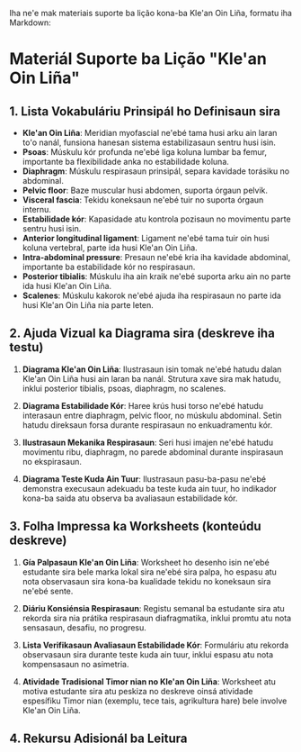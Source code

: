 Iha ne'e mak materiais suporte ba lição kona-ba Kle'an Oin Liña, formatu iha Markdown:

# Materiál Suporte ba Lição "Kle'an Oin Liña"

## 1. Lista Vokabuláriu Prinsipál ho Definisaun sira

- **Kle'an Oin Liña**: Meridian myofascial ne'ebé tama husi arku ain laran to'o nanál, funsiona hanesan sistema estabilizasaun sentru husi isin.
- **Psoas**: Múskulu kór profunda ne'ebé liga koluna lumbar ba femur, importante ba flexibilidade anka no estabilidade koluna.
- **Diaphragm**: Múskulu respirasaun prinsipál, separa kavidade torásiku no abdominal.
- **Pelvic floor**: Baze muscular husi abdomen, suporta órgaun pelvik.
- **Visceral fascia**: Tekidu koneksaun ne'ebé tuir no suporta órgaun internu.
- **Estabilidade kór**: Kapasidade atu kontrola pozisaun no movimentu parte sentru husi isin.
- **Anterior longitudinal ligament**: Ligament ne'ebé tama tuir oin husi koluna vertebral, parte ida husi Kle'an Oin Liña.
- **Intra-abdominal pressure**: Presaun ne'ebé kria iha kavidade abdominal, importante ba estabilidade kór no respirasaun.
- **Posterior tibialis**: Múskulu iha ain kraik ne'ebé suporta arku ain no parte ida husi Kle'an Oin Liña.
- **Scalenes**: Múskulu kakorok ne'ebé ajuda iha respirasaun no parte ida husi Kle'an Oin Liña nia parte leten.

## 2. Ajuda Vizual ka Diagrama sira (deskreve iha testu)

1. **Diagrama Kle'an Oin Liña**: Ilustrasaun isin tomak ne'ebé hatudu dalan Kle'an Oin Liña husi ain laran ba nanál. Strutura xave sira mak hatudu, inklui posterior tibialis, psoas, diaphragm, no scalenes.

2. **Diagrama Estabilidade Kór**: Haree krús husi torso ne'ebé hatudu interasaun entre diaphragm, pelvic floor, no múskulu abdominal. Setin hatudu direksaun forsa durante respirasaun no enkuadramentu kór.

3. **Ilustrasaun Mekanika Respirasaun**: Seri husi imajen ne'ebé hatudu movimentu ribu, diaphragm, no parede abdominal durante inspirasaun no ekspirasaun.

4. **Diagrama Teste Kuda Ain Tuur**: Ilustrasaun pasu-ba-pasu ne'ebé demonstra execusaun adekuadu ba teste kuda ain tuur, ho indikador kona-ba saida atu observa ba avaliasaun estabilidade kór.

## 3. Folha Impressa ka Worksheets (konteúdu deskreve)

1. **Gía Palpasaun Kle'an Oin Liña**: Worksheet ho desenho isin ne'ebé estudante sira bele marka lokal sira ne'ebé sira palpa, ho espasu atu nota observasaun sira kona-ba kualidade tekidu no koneksaun sira ne'ebé sente.

2. **Diáriu Konsiénsia Respirasaun**: Registu semanal ba estudante sira atu rekorda sira nia prátika respirasaun diafragmatika, inklui promtu atu nota sensasaun, desafiu, no progresu.

3. **Lista Verifikasaun Avaliasaun Estabilidade Kór**: Formuláriu atu rekorda observasaun sira durante teste kuda ain tuur, inklui espasu atu nota kompensasaun no asimetria.

4. **Atividade Tradisional Timor nian no Kle'an Oin Liña**: Worksheet atu motiva estudante sira atu peskiza no deskreve oinsá atividade espesífiku Timor nian (exemplu, tece tais, agrikultura hare) bele involve Kle'an Oin Liña.

## 4. Rekursu Adisionál ba Leitura